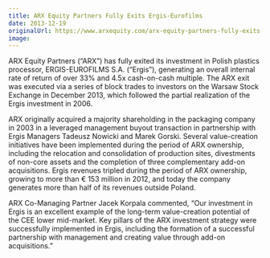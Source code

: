 ```yaml
---
title: ARX Equity Partners Fully Exits Ergis-Eurofilms
date: 2013-12-19
originalUrl: https://www.arxequity.com/arx-equity-partners-fully-exits-ergis-eurofilms/
image:
---
```


ARX Equity Partners (“ARX”) has fully exited its investment in Polish plastics processor, ERGIS-EUROFILMS S.A. (“Ergis”), generating an overall internal rate of return of over 33% and 4.5x cash-on-cash multiple. The ARX exit was executed via a series of block trades to investors on the Warsaw Stock Exchange in December 2013, which followed the partial realization of the Ergis investment in 2006.

ARX originally acquired a majority shareholding in the packaging company in 2003 in a leveraged management buyout transaction in partnership with Ergis Managers Tadeusz Nowicki and Marek Gorski. Several value-creation initiatives have been implemented during the period of ARX ownership, including the relocation and consolidation of production sites, divestments of non-core assets and the completion of three complementary add-on acquisitions. Ergis revenues tripled during the period of ARX ownership, growing to more than € 153 million in 2012, and today the company generates more than half of its revenues outside Poland.

ARX Co-Managing Partner Jacek Korpala commented, “Our investment in Ergis is an excellent example of the long-term value-creation potential of the CEE lower mid-market. Key pillars of the ARX investment strategy were successfully implemented in Ergis, including the formation of a successful partnership with management and creating value through add-on acquisitions.”
